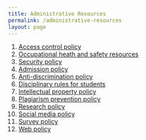 ```yaml
---
title: Administrative Resources
permalink: /administrative-resources
layout: page
---
```


<!-- # ADMINISTRATIVE RESOURCES -->

1. [Access control policy](assets/docs/access-control-policy.pdf)
1. [Occupational heath and safety resources](assets/docs/occupational-health-and-safety-policy.pdf)
1. [Security policy](assets/docs/security-policy.pdf)
1. [Admission policy](assets/docs/admission-policy.pdf)
1. [Anti-discrimination policy](assets/docs/anti-discrimination-policy.pdf)
1. [Disciplinary rules for students](assets/docs/disciplinary-rules-for-students.pdf)
1. [Intellectual property policy](assets/docs/intellectual-property-policy.pdf)
1. [Plagiarism prevention policy](assets/docs/plagiarism-prevention-policy.pdf)
1. [Research policy](assets/docs/research-policy.pdf)
1. [Social media policy](assets/docs/social-media-policy.pdf)
1. [Survey policy](assets/docs/survey-policy.pdf)
1. [Web policy](assets/docs/web-policy.pdf)

<!-- {% include footer.html %} -->
